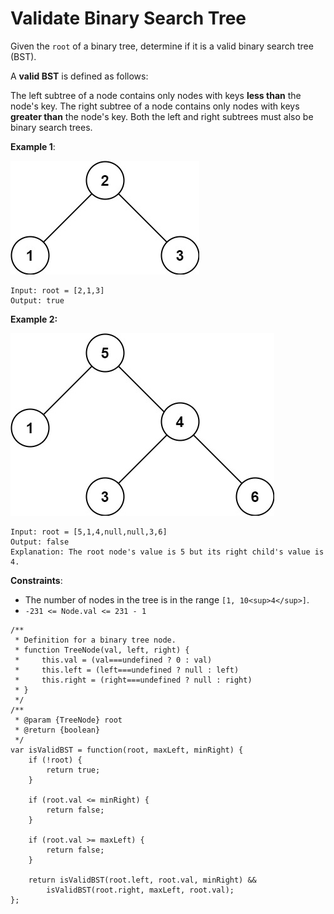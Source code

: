 #  Validate Binary Search Tree

Given the `root` of a binary tree, determine if it is a valid binary search tree (BST).

A **valid BST** is defined as follows:

The left subtree of a node contains only nodes with keys **less than** the node's key.
The right subtree of a node contains only nodes with keys **greater than** the node's key.
Both the left and right subtrees must also be binary search trees.
 

**Example 1**:

![alt text](media/tree1.jpeg "Merge two orted array")
```
Input: root = [2,1,3]
Output: true
```
**Example 2:**

![alt text](media/tree2.jpeg "Merge two orted array")
```
Input: root = [5,1,4,null,null,3,6]
Output: false
Explanation: The root node's value is 5 but its right child's value is 4.
``` 

**Constraints**:

- The number of nodes in the tree is in the range `[1, 10<sup>4</sup>]`.
- `-231 <= Node.val <= 231 - 1`

```
/**
 * Definition for a binary tree node.
 * function TreeNode(val, left, right) {
 *     this.val = (val===undefined ? 0 : val)
 *     this.left = (left===undefined ? null : left)
 *     this.right = (right===undefined ? null : right)
 * }
 */
/**
 * @param {TreeNode} root
 * @return {boolean}
 */
var isValidBST = function(root, maxLeft, minRight) {
    if (!root) {
        return true;
    }
    
    if (root.val <= minRight) {
        return false;
    }
    
    if (root.val >= maxLeft) {
        return false;
    }
    
    return isValidBST(root.left, root.val, minRight) && 
        isValidBST(root.right, maxLeft, root.val);
};
```